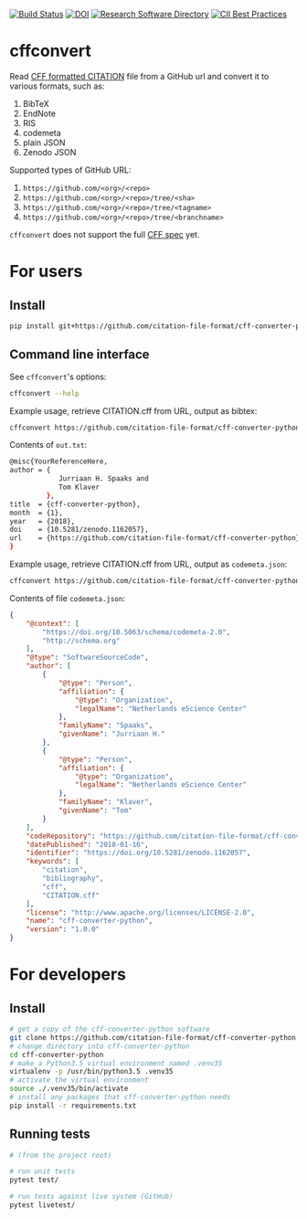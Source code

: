[![Build Status](https://travis-ci.org/citation-file-format/cff-converter-python.svg?branch=master)](https://travis-ci.org/citation-file-format/cff-converter-python)
[![DOI](https://zenodo.org/badge/DOI/10.5281/zenodo.1162057.svg)](https://doi.org/10.5281/zenodo.1162057)
[![Research Software Directory](https://img.shields.io/badge/rsd-cffconvert-00a3e3.svg)](https://www.research-software.nl/software/cff-converter-python)
[![CII Best Practices](https://bestpractices.coreinfrastructure.org/projects/1811/badge)](https://bestpractices.coreinfrastructure.org/projects/1811)

# cffconvert

Read [CFF formatted CITATION](https://github.com/citation-file-format) file from a GitHub
url and convert it to various formats, such as:

1. BibTeX
1. EndNote
1. RIS
1. codemeta
1. plain JSON
1. Zenodo JSON

Supported types of GitHub URL:

1. ``https://github.com/<org>/<repo>``
1. ``https://github.com/<org>/<repo>/tree/<sha>``
1. ``https://github.com/<org>/<repo>/tree/<tagname>``
1. ``https://github.com/<org>/<repo>/tree/<branchname>``

``cffconvert`` does not support the full
[CFF spec](https://citation-file-format.github.io/assets/pdf/cff-specifications-1.0.3.pdf) yet.

# For users

## Install

```bash
pip install git+https://github.com/citation-file-format/cff-converter-python.git
```

## Command line interface

See ``cffconvert``'s options:
```bash
cffconvert --help
```

Example usage, retrieve CITATION.cff from URL, output as bibtex:

```bash
cffconvert https://github.com/citation-file-format/cff-converter-python/tree/master out.txt bibtex
```

Contents of ``out.txt``:

```bash
@misc{YourReferenceHere,
author = {
            Jurriaan H. Spaaks and
            Tom Klaver
         },
title  = {cff-converter-python},
month  = {1},
year   = {2018},
doi    = {10.5281/zenodo.1162057},
url    = {https://github.com/citation-file-format/cff-converter-python}
}
```

Example usage, retrieve CITATION.cff from URL, output as ``codemeta.json``:
```bash
cffconvert https://github.com/citation-file-format/cff-converter-python/tree/master codemeta.json codemeta
```

Contents of file ``codemeta.json``:

```json
{
    "@context": [
        "https://doi.org/10.5063/schema/codemeta-2.0",
        "http://schema.org"
    ],
    "@type": "SoftwareSourceCode",
    "author": [
        {
            "@type": "Person",
            "affiliation": {
                "@type": "Organization",
                "legalName": "Netherlands eScience Center"
            },
            "familyName": "Spaaks",
            "givenName": "Jurriaan H."
        },
        {
            "@type": "Person",
            "affiliation": {
                "@type": "Organization",
                "legalName": "Netherlands eScience Center"
            },
            "familyName": "Klaver",
            "givenName": "Tom"
        }
    ],
    "codeRepository": "https://github.com/citation-file-format/cff-converter-python",
    "datePublished": "2018-01-16",
    "identifier": "https://doi.org/10.5281/zenodo.1162057",
    "keywords": [
        "citation",
        "bibliography",
        "cff",
        "CITATION.cff"
    ],
    "license": "http://www.apache.org/licenses/LICENSE-2.0",
    "name": "cff-converter-python",
    "version": "1.0.0"
}
```

# For developers

## Install

```bash
# get a copy of the cff-converter-python software
git clone https://github.com/citation-file-format/cff-converter-python.git
# change directory into cff-converter-python
cd cff-converter-python
# make a Python3.5 virtual environment named .venv35
virtualenv -p /usr/bin/python3.5 .venv35
# activate the virtual environment
source ./.venv35/bin/activate
# install any packages that cff-converter-python needs
pip install -r requirements.txt
```


## Running tests

```bash
# (from the project root)

# run unit tests
pytest test/

# run tests against live system (GitHub)
pytest livetest/
```
